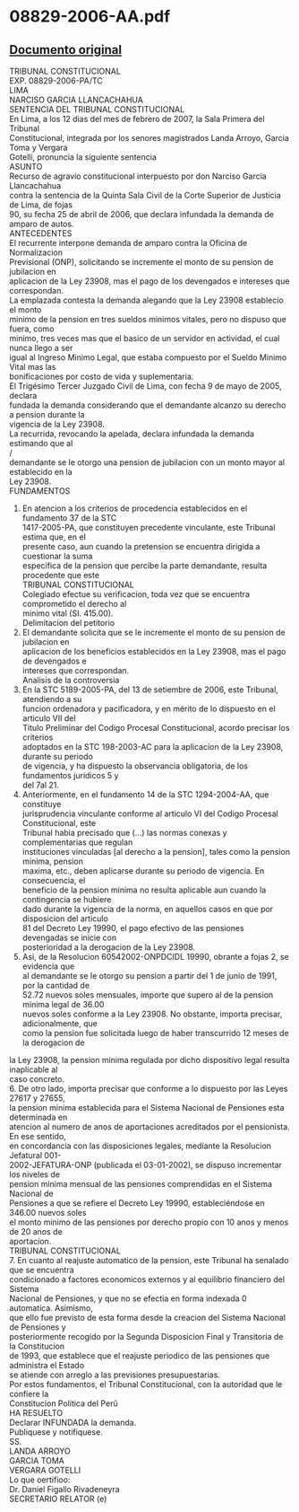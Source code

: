 
08829-2006-AA.pdf
=================
  
[Documento original](https://tc.gob.pe/jurisprudencia/2007/08829-2006-AA.pdf)  
---  
TRIBUNAL CONSTITUCIONAL  
EXP. 08829-2006-PA/TC  
LIMA  
NARCISO GARCIA LLANCACHAHUA  
SENTENCIA DEL TRIBUNAL CONSTITUCIONAL  
En Lima, a los 12 dias del mes de febrero de 2007, la Sala Primera del Tribunal  
Constitucional, integrada por los senores magistrados Landa Arroyo, Garcia Toma y Vergara  
Gotelli, pronuncia la siguiente sentencia  
ASUNTO  
Recurso de agravio constitucional interpuesto por don Narciso Garcia Llancachahua  
contra la sentencia de la Quinta Sala Civil de la Corte Superior de Justicia de Lima, de fojas  
90, su fecha 25 de abril de 2006, que declara infundada la demanda de amparo de autos.  
ANTECEDENTES  
El recurrente interpone demanda de amparo contra la Oficina de Normalizacion  
Previsional (ONP), solicitando se incremente el monto de su pension de jubilacion en  
aplicacion de la Ley 23908, mas el pago de los devengados e intereses que correspondan.  
La emplazada contesta la demanda alegando que la Ley 23908 establecio el monto  
minimo de la pension en tres sueldos minimos vitales, pero no dispuso que fuera, como  
minimo, tres veces mas que el basico de un servidor en actividad, el cual nunca llego a ser  
igual al Ingreso Minimo Legal, que estaba compuesto por el Sueldo Minimo Vital mas las  
bonificaciones por costo de vida y suplementaria.  
El Trigésimo Tercer Juzgado Civil de Lima, con fecha 9 de mayo de 2005, declara  
fundada la demanda considerando que el demandante alcanzo su derecho a pension durante la  
vigencia de la Ley 23908.  
La recurrida, revocando la apelada, declara infundada la demanda estimando que al  
/  
demandante se le otorgo una pension de jubilacion con un monto mayor al establecido en la  
Ley 23908.  
FUNDAMENTOS  
1. En atencion a los criterios de procedencia establecidos en el fundamento 37 de la STC  
1417-2005-PA, que constituyen precedente vinculante, este Tribunal estima que, en el  
presente caso, aun cuando la pretension se encuentra dirigida a cuestionar la suma  
especifica de la pension que percibe la parte demandante, resulta procedente que este  
TRIBUNAL CONSTITUCIONAL  
Colegiado efectue su verificacion, toda vez que se encuentra comprometido el derecho al  
minimo vital (SI. 415.00).  
Delimitacion del petitorio  
2. El demandante solicita que se le incremente el monto de su pension de jubilacion en  
aplicacion de los beneficios establecidos en la Ley 23908, mas el pago de devengados e  
intereses que correspondan.  
Analisis de la controversia  
3. En la STC 5189-2005-PA, del 13 de setiembre de 2006, este Tribunal, atendiendo a su  
funcion ordenadora y pacificadora, y en mérito de lo dispuesto en el articulo VII del  
Titulo Preliminar del Codigo Procesal Constitucional, acordo precisar los criterios  
adoptados en la STC 198-2003-AC para la aplicacion de la Ley 23908, durante su periodo  
de vigencia, y ha dispuesto la observancia obligatoria, de los fundamentos juridicos 5 y  
del 7al 21.  
4. Anteriormente, en el fundamento 14 de la STC 1294-2004-AA, que constituye  
jurisprudencia vinculante conforme al articulo VI del Codigo Procesal Constitucional, este  
Tribunal habia precisado que (...) las normas conexas y complementarias que regulan  
instituciones vinculadas [al derecho a la pension], tales como la pension minima, pension  
maxima, etc., deben aplicarse durante su periodo de vigencia. En consecuencia, el  
beneficio de la pension minima no resulta aplicable aun cuando la contingencia se hubiere  
dado durante la vigencia de la norma, en aquellos casos en que por disposicion del articulo  
81 del Decreto Ley 19990, el pago efectivo de las pensiones devengadas se inicie con  
posterioridad a la derogacion de la Ley 23908.  
5. Asi, de la Resolucion 60542002-ONPDCIDL 19990, obrante a fojas 2, se evidencia que  
al demandante se le otorgo su pension a partir del 1 de junio de 1991, por la cantidad de  
52.72 nuevos soles mensuales, importe que supero al de la pension minima legal de 36.00  
nuevos soles conforme a la Ley 23908. No obstante, importa precisar, adicionalmente, que  
como la pension fue solicitada luego de haber transcurrido 12 meses de la derogacion de  
  
la Ley 23908, la pension minima regulada por dicho dispositivo legal resulta inaplicable al  
caso concreto.  
6. De otro lado, importa precisar que conforme a lo dispuesto por las Leyes 27617 y 27655,  
la pension minima establecida para el Sistema Nacional de Pensiones esta determinada en  
atencion al numero de anos de aportaciones acreditados por el pensionista. En ese sentido,  
en concordancia con las disposiciones legales, mediante la Resolucion Jefatural 001-  
2002-JEFATURA-ONP (publicada el 03-01-2002), se dispuso incrementar los niveles de  
pension minima mensual de las pensiones comprendidas en el Sistema Nacional de  
Pensiones a que se refiere el Decreto Ley 19990, estableciéndose en 346.00 nuevos soles  
el monto minimo de las pensiones por derecho propio con 10 anos y menos de 20 anos de  
aportacion.  
TRIBUNAL CONSTITUCIONAL  
7. En cuanto al reajuste automatico de la pension, este Tribunal ha senalado que se encuentra  
condicionado a factores economicos externos y al equilibrio financiero del Sistema  
Nacional de Pensiones, y que no se efectia en forma indexada 0 automatica. Asimismo,  
que ello fue previsto de esta forma desde la creacion del Sistema Nacional de Pensiones y  
posteriormente recogido por la Segunda Disposicion Final y Transitoria de la Constitucion  
de 1993, que establece que el reajuste periodico de las pensiones que administra el Estado  
se atiende con arreglo a las previsiones presupuestarias.  
Por estos fundamentos, el Tribunal Constitucional, con la autoridad que le confiere la  
Constitucion Politica del Perû  
HA RESUELTO  
Declarar INFUNDADA la demanda.  
Publiquese y notifiquese.  
SS.  
LANDA ARROYO  
GARCIA TOMA  
VERGARA GOTELLI  
Lo que oertifioo:  
Dr. Daniel Figallo Rivadeneyra  
SECRETARIO RELATOR (e)